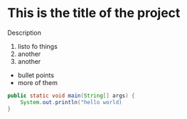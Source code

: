 # This is the title of the project
Description

1. listo fo things
1. another
1. another

- bullet points
- more of them

```java
public static void main(String[] args) {
    System.out.println("hello world)
}
```